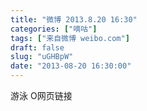 ```yaml
---
title: "微博 2013.8.20 16:30"
categories: ["嘀咕"]
tags: ["来自微博 weibo.com"]
draft: false
slug: "uGHBpW"
date: "2013-08-20 16:30:00"
---
```


<p>游泳 O网页链接 ​​​​</p>
